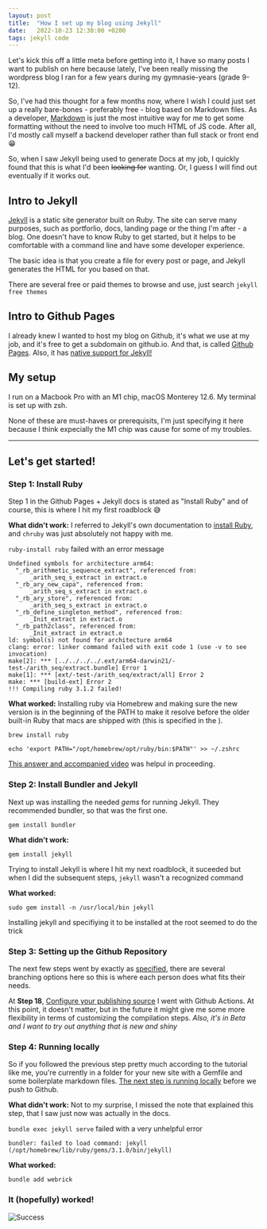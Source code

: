 ```yaml
---
layout: post
title:  "How I set up my blog using Jekyll"
date:   2022-10-23 12:30:00 +0200
tags: jekyll code
---
```


Let's kick this off a little meta before getting into it, I have so many posts I want to publish on here because lately, I've been really missing the wordpress blog I ran for a few years during my gymnasie-years (grade 9-12).

So, I've had this thought for a few months now, where I wish I could just set up a really bare-bones - preferably free - blog based on Markdown files. As a developer, [Markdown](https://www.markdownguide.org/getting-started/) is just the most intuitive way for me to get some formatting without the need to involve too much HTML of JS code. After all, I'd mostly call myself a backend developer rather than full stack or front end 😁

So, when I saw Jekyll being used to generate Docs at my job, I quickly found that this is what I'd been ~~looking for~~ wanting. Or, I guess I will find out eventually if it works out.

## Intro to Jekyll
[Jekyll](https://jekyllrb.com/) is a static site generator built on Ruby. The site can serve many purposes, such as portforlio, docs, landing page or the thing I'm after - a blog. One doesn't have to know Ruby to get started, but it helps to be comfortable with a command line and have some developer experience.

The basic idea is that you create a file for every post or page, and Jekyll generates the HTML for you based on that.

There are several free or paid themes to browse and use, just search `jekyll free themes`


## Intro to Github Pages
I already knew I wanted to host my blog on Github, it's what we use at my job, and it's free to get a subdomain on github.io. And that, is called [Github Pages](https://pages.github.com/). Also, it has [native support for Jekyll!](https://docs.github.com/en/pages/setting-up-a-github-pages-site-with-jekyll/creating-a-github-pages-site-with-jekyll)

## My setup
I run on a Macbook Pro with an M1 chip, macOS Monterey 12.6. My terminal is set up with zsh.

None of these are must-haves or prerequisits, I'm just specifying it here because I think expecially the M1 chip was cause for some of my troubles.

---

## Let's get started!

### Step 1: Install Ruby

Step 1 in the Github Pages + Jekyll docs is stated as "Install Ruby" and of course, this is where I hit my first roadblock 😅

**What didn't work:**
I referred to Jekyll's own documentation to [install Ruby](https://jekyllrb.com/docs/installation/macos/), and `chruby` was just absolutely not happy with me.

`ruby-install ruby` failed with an error message

```
Undefined symbols for architecture arm64:
  "_rb_arithmetic_sequence_extract", referenced from:
      _arith_seq_s_extract in extract.o
  "_rb_ary_new_capa", referenced from:
      _arith_seq_s_extract in extract.o
  "_rb_ary_store", referenced from:
      _arith_seq_s_extract in extract.o
  "_rb_define_singleton_method", referenced from:
      _Init_extract in extract.o
  "_rb_path2class", referenced from:
      _Init_extract in extract.o
ld: symbol(s) not found for architecture arm64
clang: error: linker command failed with exit code 1 (use -v to see invocation)
make[2]: *** [../../../../.ext/arm64-darwin21/-test-/arith_seq/extract.bundle] Error 1
make[1]: *** [ext/-test-/arith_seq/extract/all] Error 2
make: *** [build-ext] Error 2
!!! Compiling ruby 3.1.2 failed!
```

**What worked:**
Installing ruby via Homebrew and making sure the new version is in the beginning of the PATH to make it resolve before the older built-in Ruby that macs are shipped with (this is specified in the ).

`brew install ruby`

`echo 'export PATH="/opt/homebrew/opt/ruby/bin:$PATH"' >> ~/.zshrc`

[This answer and accompanied video](https://talk.jekyllrb.com/t/need-help-with-chruby-unknown-ruby-ruby-3-1-1/7255/4) was helpul in proceeding.

### Step 2: Install Bundler and Jekyll
Next up was installing the needed *gems* for running Jekyll. They recommended bundler, so that was the first one.

`gem install bundler`

**What didn't work:** 

`gem install jekyll`

Trying to install Jekyll is where I hit my next roadblock, it suceeded but when I did the subsequent steps, `jekyll` wasn't a recognized command

**What worked:**

`sudo gem install -n /usr/local/bin jekyll`

Installing jekyll and specifiying it to be installed at the root seemed to do the trick

### Step 3: Setting up the Github Repository

The next few steps went by exactly as [specified](https://docs.github.com/en/pages/setting-up-a-github-pages-site-with-jekyll/creating-a-github-pages-site-with-jekyll#creating-a-repository-for-your-site), there are several branching options here so this is where each person does what fits their needs.

At **Step 18**, [Configure your publishing source](https://docs.github.com/en/pages/getting-started-with-github-pages/configuring-a-publishing-source-for-your-github-pages-site) I went with Github Actions. At this point, it doesn't matter, but in the future it might give me some more flexibility in terms of customizing the compilation steps. *Also, it's in Beta and I want to try out anything that is new and shiny*

### Step 4: Running locally

So if you followed the previous step pretty much according to the tutorial like me, you're currently in a folder for your new site with a Gemfile and some boilerplate markdown files.
[The next step is running locally](https://docs.github.com/en/pages/setting-up-a-github-pages-site-with-jekyll/testing-your-github-pages-site-locally-with-jekyll) before we push to Github.

**What didn't work:** Not to my surprise, I missed the note that explained this step, that I saw just now was actually in the docs.

`bundle exec jekyll serve` failed with a very unhelpful error
```
bundler: failed to load command: jekyll (/opt/homebrew/lib/ruby/gems/3.1.0/bin/jekyll)
```

**What worked:** 

`bundle add webrick`

### It (hopefully) worked!
![Success](https://drive.google.com/uc?export=view&id=11cWyvak0FD46ebgxVpnumZ6Gxja_ozf_)